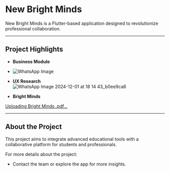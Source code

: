 # New Bright Minds

New Bright Minds is a Flutter-based application designed to revolutionize  professional collaboration.

---

## Project Highlights

- **Business Module**  
- ![WhatsApp Image ](https://github.com/user-attachments/assets/14bf867b-c840-4baf-97ab-b93fea7a152f)


- **UX Research**  
![WhatsApp Image 2024-12-01 at 18 14 43_b0ee9ca6](https://github.com/user-attachments/assets/d548a607-60a8-42d9-b683-b55608c8c72c)

- **Bright Minds**
  
[Uploading Bright Minds .pdf…]()

---

## About the Project

This project aims to integrate advanced educational tools with a collaborative platform for students and professionals.

For more details about the project:
- Contact the team or explore the app for more insights.
